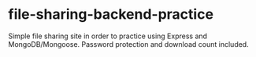 # file-sharing-backend-practice

Simple file sharing site in order to practice using Express and MongoDB/Mongoose. Password protection and download count included.